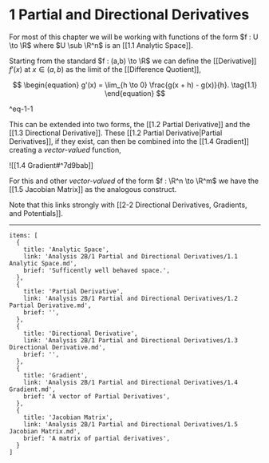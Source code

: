 # 1 Partial and Directional Derivatives

For most of this chapter we will be working with functions of the form $f : U \to \R$ where $U \sub \R^n$ is an [[1.1 Analytic Space]].

Starting from the standard $f : (a,b) \to \R$ we can define the [[Derivative]] $f'(x)$ at $x \in (a, b)$ as the limit of the [[Difference Quotient]],

$$
\begin{equation}
g'(x) = \lim_{h \to 0} \frac{g(x + h) - g(x)}{h}.
\tag{1.1}
\end{equation}
$$

^eq-1-1

This can be extended into two forms, the [[1.2 Partial Derivative]] and the [[1.3 Directional Derivative]]. These [[1.2 Partial Derivative|Partial Derivatives]], if they exist, can then be combined into the [[1.4 Gradient]] creating a *vector-valued* function,

![[1.4 Gradient#^7d9bab]]

For this and other *vector-valued* of the form $f : \R^n \to \R^m$ we have the [[1.5 Jacobian Matrix]] as the analogous construct.

Note that this links strongly with [[2-2 Directional Derivatives, Gradients, and Potentials]].

---

```ccard
items: [
  {
    title: 'Analytic Space',
    link: 'Analysis 2B/1 Partial and Directional Derivatives/1.1 Analytic Space.md',
    brief: 'Sufficently well behaved space.',
  },
  {
    title: 'Partial Derivative',
    link: 'Analysis 2B/1 Partial and Directional Derivatives/1.2 Partial Derivative.md',
    brief: '',
  },
  {
    title: 'Directional Derivative',
    link: 'Analysis 2B/1 Partial and Directional Derivatives/1.3 Directional Derivative.md',
    brief: '',
  },
  {
    title: 'Gradient',
    link: 'Analysis 2B/1 Partial and Directional Derivatives/1.4 Gradient.md',
    brief: 'A vector of Partial Derivatives',
  },
  {
    title: 'Jacobian Matrix',
    link: 'Analysis 2B/1 Partial and Directional Derivatives/1.5 Jacobian Matrix.md',
    brief: 'A matrix of partial derivatives',
  }
]
```
